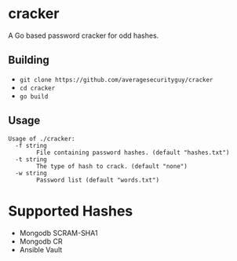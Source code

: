 # cracker
A Go based password cracker for odd hashes.

## Building

* `git clone https://github.com/averagesecurityguy/cracker`
* `cd cracker`
* `go build`

## Usage

```
Usage of ./cracker:
  -f string
    	File containing password hashes. (default "hashes.txt")
  -t string
    	The type of hash to crack. (default "none")
  -w string
    	Password list (default "words.txt")
```

# Supported Hashes

 * Mongodb SCRAM-SHA1
 * Mongodb CR
 * Ansible Vault
